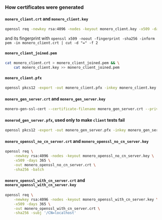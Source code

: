 ### How certificates were generated

#### `monero_client.crt` and `monero_client.key`

```sh
openssl req -newkey rsa:4096 -nodes -keyout monero_client.key -x509 -days 365 -out monero_client.crt -sha256 -batch
```

and its fingerprint with `openssl x509 -noout -fingerprint -sha256 -inform pem -in monero_client.crt | cut -d "=" -f 2`

#### `monero_client_joined.pem`

```sh
cat monero_client.crt > monero_client_joined.pem && \
    cat monero_client.key >> monero_client_joined.pem
```

#### `monero_client.pfx`

```sh
openssl pkcs12 -export -out monero_client.pfx -inkey monero_client.key -in monero_client.crt
```

#### `monero_gen_server.crt` and `monero_gen_server.key`

```sh
monero-gen-ssl-cert --certificate-filename monero_gen_server.crt --private-key-filename monero_gen_server.key
```

#### `monerod_gen_server.pfx`, used only to make `client` tests fail

```sh
openssl pkcs12 -export -out monero_gen_server.pfx -inkey monero_gen_server.key -in monero_gen_server.crt
```

#### `monero_openssl_no_cn_server.crt` and `monero_openssl_no_cn_server.key`

```sh
openssl req \
    -newkey rsa:4096 -nodes -keyout monero_openssl_no_cn_server.key \
    -x509 -days 365 \
    -out monero_openssl_no_cn_server.crt \
    -sha256 -batch
```

#### `monero_openssl_with_cn_server.crt` and `monero_openssl_with_cn_server.key`

```sh
openssl req \
    -newkey rsa:4096 -nodes -keyout monero_openssl_with_cn_server.key \
    -x509 -days 365 \
    -out monero_openssl_with_cn_server.crt \
    -sha256 -subj '/CN=localhost'
```
